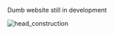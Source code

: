 Dumb website still in development

![head_construction](https://github.com/user-attachments/assets/68cb66d6-f40e-4938-83c3-310f06d030a8)
